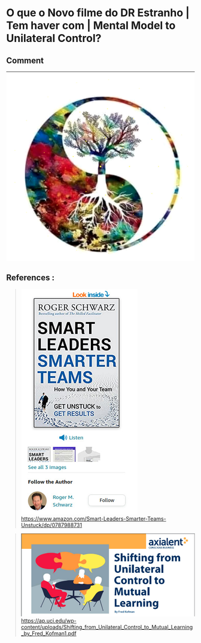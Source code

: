 # O que o Novo filme do DR Estranho | Tem haver com | Mental Model to Unilateral Control?


## Comment

[![Watch the video](./imgs/Agil_Entendendo_Seu_Comportamento-1-VIDEO-SCREM.jpeg)](https://raw.githubusercontent.com/govinda777/blog/main/imgs/Agil_Entendendo_Seu_Comportamento-1-VIDEO.mp4)

## References :

> ![...](./imgs/Agil_Entendendo_Seu_Comportamento-1-BOOK.jpeg)
https://www.amazon.com/Smart-Leaders-Smarter-Teams-Unstuck/dp/0787988731

> ![...](./imgs/Agil_Entendendo_Seu_Comportamento-1-ARTICLE.jpeg)
https://ap.uci.edu/wp-content/uploads/Shifting_from_Unilateral_Control_to_Mutual_Learning_by_Fred_Kofman1.pdf

